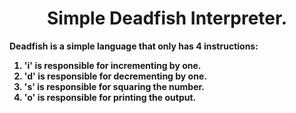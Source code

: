 <center><h1>Simple Deadfish Interpreter.</h1></center>

<b>Deadfish<b> is a simple language that only has 4 instructions:<br>
1. 'i' is responsible for incrementing by one.
2. 'd' is responsible for decrementing by one.
3. 's' is responsible for squaring the number.
4. 'o' is responsible for printing the output.
